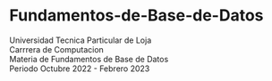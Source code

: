 # Fundamentos-de-Base-de-Datos
Universidad Tecnica Particular de Loja <br>
Carrrera de Computacion <br>
Materia de Fundamentos de Base de Datos <br>
Periodo Octubre 2022 - Febrero 2023<br>
